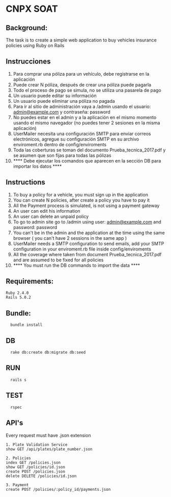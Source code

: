 # CNPX SOAT

## Background:
The task is to create a simple web application to buy vehicles insurance policies using Ruby on Rails

## Instrucciones
1. Para comprar una póliza para un vehículo, debe registrarse en la aplicación
2. Puede crear N póliza, después de crear una póliza puede pagarla
3. Todo el proceso de pago se simula, no se utiliza una pasarela de pago
4. Un usuario puede editar su información
5. Un usuario puede eliminar una póliza no pagada
6. Para ir al sitio de administración vaya a /admin usando el usuario: admin@example.com y contraseña: password
7. No puedes estar en el admin y a la aplicación en el mismo momento usando el mismo navegador (no puedes tener 2 sesiones en la misma aplicación)
8. UserMailer necesita una configuración SMTP para enviar correos electrónicos, agregue su configuración SMTP en su archivo enviroment.rb dentro de config/enviroments
9. Toda las coberturas se toman del documento Prueba_tecnica_2017.pdf y se asumen que son fijas para todas las pólizas
10. **** Debe ejecutar los comandos que aparecen en la sección DB para importar los datos ****


## Instructions
1. To buy a policy for a vehicle, you must sign up in the application
2. You can create N policies, after create a policy you have to pay it
3. All the Payment process is simulated, is not using a payment gateway
4. An user can edit his information
5. An user can delete an unpaid policy
6. To go to admin site go to /admin using user: admin@example.com and password: password
7. You can't be in the admin and the application at the time using the same browser ( you can't have 2 sessions in the same app )
8. UserMailer needs a SMTP configuration to send emails, add your SMTP configuration in your enviroment.rb file inside config/enviroments
9. All the coverage where taken from document Prueba_tecnica_2017.pdf and are assumed to be fixed for all policies
10. **** You must run the DB commands to import the data ****


## Requirements:
```
Ruby 2.4.0
Rails 5.0.2
```

## Bundle:
```
  bundle install
```

## DB
```
  rake db:create db:migrate db:seed
```

## RUN
```
  rails s
```

## TEST
```
  rspec
```

## API's
Every request must have .json extension
```
1. Plate Validation Service
show GET /api/plates/plate_number.json

2. Policies
index GET /policies.json
show GET /policies/id.json
create POST /policies.json
delete DELETE /policies/id.json

3. Payment
create POST /policies/:policy_id/payments.json
```
